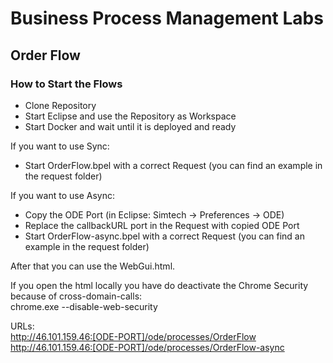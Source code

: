 # Business Process Management Labs
## Order Flow
### How to Start the Flows
-	Clone Repository
-	Start Eclipse and use the Repository as Workspace
-	Start Docker and wait until it is deployed and ready

If you want to use Sync:
-	Start OrderFlow.bpel with a correct Request (you can find an example in the request folder)

If you want to use Async:
-	Copy the ODE Port (in Eclipse: Simtech -> Preferences -> ODE)
-	Replace the callbackURL port in the Request with copied ODE Port
-	Start OrderFlow-async.bpel with a correct Request (you can find an example in the request folder)

After that you can use the WebGui.html.

If you open the html locally you have do deactivate the Chrome Security because of cross-domain-calls:  
chrome.exe --disable-web-security

URLs:   
http://46.101.159.46:[ODE-PORT]/ode/processes/OrderFlow   
http://46.101.159.46:[ODE-PORT]/ode/processes/OrderFlow-async